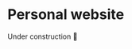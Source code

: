 <!---
SPDX-License-Identifier: AGPL-3.0-or-later

Copyright (c) 2024 Nelson Vieira

@author Nelson Vieira <hello@nelsonvieira.me>
@license GNU Affero General Public License version 3 or later <https://www.gnu.org/licenses/agpl-3.0.txt>
--->
# Personal website

Under construction 🚧
